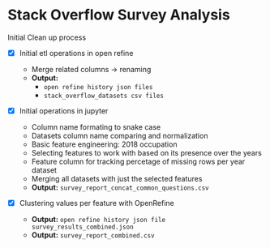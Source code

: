 # Stack Overflow Survey Analysis

Initial Clean up process

- [x]  Initial etl operations in open refine
    - Merge related columns → renaming
    - **Output:** 
        - `open refine history json files`
        - `stack_overflow_datasets csv files`

- [x]  Initial operations in jupyter
    - Column name formating to snake case
    - Datasets column name comparing and normalization
    - Basic feature engineering: 2018 occupation
    - Selecting features to work with based on its presence over the years
    - Feature column for tracking percetage of missing rows per year dataset
    - Merging all datasets with just the selected features
    - **Output:** `survey_report_concat_common_questions.csv`

- [x] Clustering values per feature with OpenRefine
    - **Output:** `open refine history json file survey_results_combined.json`
    - **Output:** `survey_report_combined.csv`
